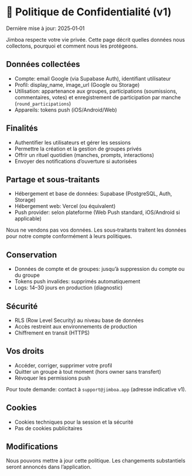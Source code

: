 # 🔐 Politique de Confidentialité (v1)

Dernière mise à jour: 2025‑01‑01

Jimboa respecte votre vie privée. Cette page décrit quelles données nous collectons, pourquoi et comment nous les protégeons.

## Données collectées
- Compte: email Google (via Supabase Auth), identifiant utilisateur
- Profil: display_name, image_url (Google ou Storage)
- Utilisation: appartenance aux groupes, participations (soumissions, commentaires, votes) et enregistrement de participation par manche (`round_participations`)
- Appareils: tokens push (iOS/Android/Web)

## Finalités
- Authentifier les utilisateurs et gérer les sessions
- Permettre la création et la gestion de groupes privés
- Offrir un rituel quotidien (manches, prompts, interactions)
- Envoyer des notifications d’ouverture si autorisées

## Partage et sous‑traitants
- Hébergement et base de données: Supabase (PostgreSQL, Auth, Storage)
- Hébergement web: Vercel (ou équivalent)
- Push provider: selon plateforme (Web Push standard, iOS/Android si applicable)

Nous ne vendons pas vos données. Les sous‑traitants traitent les données pour notre compte conformément à leurs politiques.

## Conservation
- Données de compte et de groupes: jusqu’à suppression du compte ou du groupe
- Tokens push invalides: supprimés automatiquement
- Logs: 14–30 jours en production (diagnostic)

## Sécurité
- RLS (Row Level Security) au niveau base de données
- Accès restreint aux environnements de production
- Chiffrement en transit (HTTPS)

## Vos droits
- Accéder, corriger, supprimer votre profil
- Quitter un groupe à tout moment (hors owner sans transfert)
- Révoquer les permissions push

Pour toute demande: contact à `support@jimboa.app` (adresse indicative v1).

## Cookies
- Cookies techniques pour la session et la sécurité
- Pas de cookies publicitaires

## Modifications
Nous pouvons mettre à jour cette politique. Les changements substantiels seront annoncés dans l’application.

